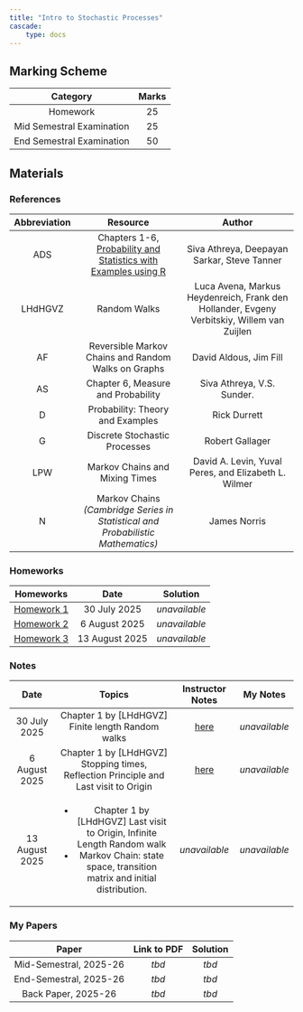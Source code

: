 ```yaml
---
title: "Intro to Stochastic Processes"
cascade:
    type: docs
---
```


## Marking Scheme

| Category | Marks |
| :-: | :-: |
| Homework | 25 |
| Mid Semestral Examination | 25 |
| End Semestral Examination | 50 |

## Materials

### References

| Abbreviation | Resource | Author |
| :-: | :-: | :-: |
| ADS | Chapters 1-6, [Probability and Statistics with Examples using R](https://psweur.github.io/) | Siva Athreya, Deepayan Sarkar, Steve Tanner |
| LHdHGVZ | Random Walks | Luca Avena, Markus Heydenreich, Frank den Hollander, Evgeny Verbitskiy, Willem van Zuijlen |
| AF | Reversible Markov Chains and Random Walks on Graphs | David Aldous, Jim Fill |
| AS | Chapter 6, Measure and Probability | Siva Athreya, V.S. Sunder. |
| D | Probability: Theory and Examples | Rick Durrett |
| G | Discrete Stochastic Processes | Robert Gallager |
| LPW | Markov Chains and Mixing Times | David A. Levin, Yuval Peres, and Elizabeth L. Wilmer |
| N | Markov Chains *(Cambridge Series in Statistical and Probabilistic Mathematics)* | James Norris |

### Homeworks

| Homeworks | Date | Solution |
| :-: | :-: | :-: |
| [Homework 1](/notes/pdf/stoc_pro/homeworks/Homework1.pdf) | 30 July 2025 | *unavailable* |
| [Homework 2](/notes/pdf/stoc_pro/homeworks/Homework2.pdf) | 6 August 2025 | *unavailable* |
| [Homework 3](/notes/pdf/stoc_pro/homeworks/Homework3.pdf) | 13 August 2025 | *unavailable* |

### Notes

| Date | Topics | Instructor Notes | My Notes |
| :-: | :-: | :-: | :-: |
| 30 July 2025 | Chapter 1 by [LHdHGVZ] Finite length Random walks | [here](/notes/pdf/stoc_pro/instructor_notes/week1.pdf) | *unavailable* |
| 6 August 2025 | Chapter 1 by [LHdHGVZ] Stopping times, Reflection Principle and Last visit to Origin | [here](/notes/pdf/stoc_pro/instructor_notes/week2.pdf) | *unavailable* |
| 13 August 2025 | <ul> <li> Chapter 1 by [LHdHGVZ] Last visit to Origin, Infinite Length Random walk </li> <li> Markov Chain: state space, transition matrix and initial distribution. </li> </ul> | *unavailable* | *unavailable* |

### My Papers

| Paper | Link to PDF | Solution |
| :-: | :-: | :-: |
| Mid-Semestral, 2025-26 | *tbd* | *tbd* |
| End-Semestral, 2025-26 | *tbd* | *tbd* |
| Back Paper, 2025-26 | *tbd* | *tbd* |